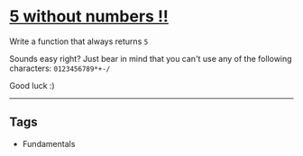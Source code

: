 # [5 without numbers !!](https://www.codewars.com/kata/59441520102eaa25260000bf)

Write a function that always returns `5`

Sounds easy right? Just bear in mind that you can't use any of the following characters: `0123456789*+-/`

Good luck :)

---

## Tags

- Fundamentals
